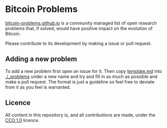 # Bitcoin Problems

[bitcoin-problems.github.io](https://bitcoin-problems.github.io)
is a community managed list of open research problems that, if solved, would have positive impact on the evolution of Bitcoin.

Please contribute to its development by making a issue or pull request.

## Adding a new problem

To add a new problem first open an issue for it.
Then copy [template.md](./template.md) into [./_problems](./_problems) under a new name and try and fill in as much as possible and make a pull request.
The format is just a guideline so feel free to deviate from it as you feel is warranted.

## Licence

All content in this repository is, and all contributions are made, under the [CCO 1.0](https://creativecommons.org/publicdomain/zero/1.0/) licence.
